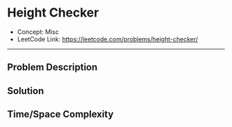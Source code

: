 # Height Checker

- Concept: Misc
- LeetCode Link: https://leetcode.com/problems/height-checker/

---

## Problem Description

## Solution

## Time/Space Complexity

